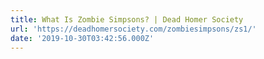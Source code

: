```yaml
---
title: What Is Zombie Simpsons? | Dead Homer Society
url: 'https://deadhomersociety.com/zombiesimpsons/zs1/'
date: '2019-10-30T03:42:56.000Z'
---
```

